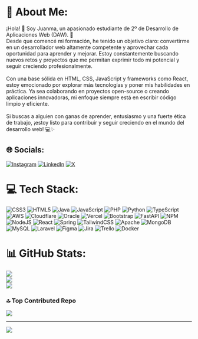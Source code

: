 # 💫 About Me:
¡Hola! 👋 Soy Juanma, un apasionado estudiante de 2º de Desarrollo de Aplicaciones Web (DAW). 🚀<br>Desde que comencé mi formación, he tenido un objetivo claro: convertirme en un desarrollador web altamente competente y aprovechar cada oportunidad para aprender y mejorar. Estoy constantemente buscando nuevos retos y proyectos que me permitan exprimir todo mi potencial y seguir creciendo profesionalmente.<br><br>Con una base sólida en HTML, CSS, JavaScript y frameworks como React, estoy emocionado por explorar más tecnologías y poner mis habilidades en práctica. Ya sea colaborando en proyectos open-source o creando aplicaciones innovadoras, mi enfoque siempre está en escribir código limpio y eficiente.<br><br>Si buscas a alguien con ganas de aprender, entusiasmo y una fuerte ética de trabajo, ¡estoy listo para contribuir y seguir creciendo en el mundo del desarrollo web! 💻✨


## 🌐 Socials:
[![Instagram](https://img.shields.io/badge/Instagram-%23E4405F.svg?logo=Instagram&logoColor=white)](https://instagram.com/juanma.e.r) [![LinkedIn](https://img.shields.io/badge/LinkedIn-%230077B5.svg?logo=linkedin&logoColor=white)](https://www.linkedin.com/in/juan-manuel-espinola-rodriguez) [![X](https://img.shields.io/badge/X-black.svg?logo=X&logoColor=white)](https://x.com/DevZensi) 

# 💻 Tech Stack:
![CSS3](https://img.shields.io/badge/css3-%231572B6.svg?style=flat-square&logo=css3&logoColor=white) ![HTML5](https://img.shields.io/badge/html5-%23E34F26.svg?style=flat-square&logo=html5&logoColor=white) ![Java](https://img.shields.io/badge/java-%23ED8B00.svg?style=flat-square&logo=openjdk&logoColor=white) ![JavaScript](https://img.shields.io/badge/javascript-%23323330.svg?style=flat-square&logo=javascript&logoColor=%23F7DF1E) ![PHP](https://img.shields.io/badge/php-%23777BB4.svg?style=flat-square&logo=php&logoColor=white) ![Python](https://img.shields.io/badge/python-3670A0?style=flat-square&logo=python&logoColor=ffdd54) ![TypeScript](https://img.shields.io/badge/typescript-%23007ACC.svg?style=flat-square&logo=typescript&logoColor=white) ![AWS](https://img.shields.io/badge/AWS-%23FF9900.svg?style=flat-square&logo=amazon-aws&logoColor=white) ![Cloudflare](https://img.shields.io/badge/Cloudflare-F38020?style=flat-square&logo=Cloudflare&logoColor=white) ![Oracle](https://img.shields.io/badge/Oracle-F80000?style=flat-square&logo=oracle&logoColor=white) ![Vercel](https://img.shields.io/badge/vercel-%23000000.svg?style=flat-square&logo=vercel&logoColor=white) ![Bootstrap](https://img.shields.io/badge/bootstrap-%238511FA.svg?style=flat-square&logo=bootstrap&logoColor=white) ![FastAPI](https://img.shields.io/badge/FastAPI-005571?style=flat-square&logo=fastapi) ![NPM](https://img.shields.io/badge/NPM-%23CB3837.svg?style=flat-square&logo=npm&logoColor=white) ![NodeJS](https://img.shields.io/badge/node.js-6DA55F?style=flat-square&logo=node.js&logoColor=white) ![React](https://img.shields.io/badge/react-%2320232a.svg?style=flat-square&logo=react&logoColor=%2361DAFB) ![Spring](https://img.shields.io/badge/spring-%236DB33F.svg?style=flat-square&logo=spring&logoColor=white) ![TailwindCSS](https://img.shields.io/badge/tailwindcss-%2338B2AC.svg?style=flat-square&logo=tailwind-css&logoColor=white) ![Apache](https://img.shields.io/badge/apache-%23D42029.svg?style=flat-square&logo=apache&logoColor=white) ![MongoDB](https://img.shields.io/badge/MongoDB-%234ea94b.svg?style=flat-square&logo=mongodb&logoColor=white) ![MySQL](https://img.shields.io/badge/mysql-4479A1.svg?style=flat-square&logo=mysql&logoColor=white) ![Laravel](https://img.shields.io/badge/laravel-%23FF2D20.svg?style=flat-square&logo=laravel&logoColor=white) ![Figma](https://img.shields.io/badge/figma-%23F24E1E.svg?style=flat-square&logo=figma&logoColor=white) ![Jira](https://img.shields.io/badge/jira-%230A0FFF.svg?style=flat-square&logo=jira&logoColor=white) ![Trello](https://img.shields.io/badge/Trello-%23026AA7.svg?style=flat-square&logo=Trello&logoColor=white) ![Docker](https://img.shields.io/badge/docker-%230db7ed.svg?style=flat-square&logo=docker&logoColor=white)
# 📊 GitHub Stats:
![](https://github-readme-stats.vercel.app/api?username=Zensi77&theme=dark&hide_border=false&include_all_commits=true&count_private=false)<br/>
![](https://github-readme-streak-stats.herokuapp.com/?user=Zensi77&theme=dark&hide_border=false)<br/>
![](https://github-readme-stats.vercel.app/api/top-langs/?username=Zensi77&theme=dark&hide_border=false&include_all_commits=true&count_private=false&layout=compact)

### 🔝 Top Contributed Repo
![](https://github-contributor-stats.vercel.app/api?username=Zensi77&limit=5&theme=dark&combine_all_yearly_contributions=true)

---
[![](https://visitcount.itsvg.in/api?id=Zensi77&icon=0&color=0)](https://visitcount.itsvg.in)

<!-- Proudly created with GPRM ( https://gprm.itsvg.in ) -->
